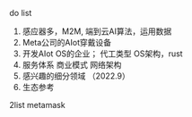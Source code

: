 do list
1. 感应器多，M2M, 端到云AI算法，运用数据
3. Meta公司的AIot穿戴设备
4. 开发AIot OS的企业； 代工类型
    OS架构，rust
5. 服务体系 商业模式 网络架构
6. 感兴趣的细分领域 （2022.9）
7. 生态参考

2list 
metamask 







